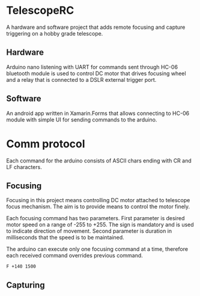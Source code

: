 # TelescopeRC

A hardware and software project that adds remote focusing and capture triggering on a hobby grade telescope.

## Hardware

Arduino nano listening with UART for commands sent through HC-06 bluetooth module is used to control DC motor that drives focusing wheel and a relay that is connected to a DSLR external trigger port.

## Software

An android app written in Xamarin.Forms that allows connecting to HC-06 module with simple UI for sending commands to the arduino.

# Comm protocol

Each command for the arduino consists of ASCII chars ending with CR and LF characters.

## Focusing

Focusing in this project means controlling DC motor attached to telescope focus mechanism. The aim is to provide means to control
the motor finely.

Each focusing command has two parameters. First parameter is desired motor speed on a range of -255 to +255. The sign is mandatory and is used to indicate direction of movement. Second parameter is duration in milliseconds that the speed is to be maintained.

The arduino can execute only one focusing command at a time, therefore each received command overrides previous command.

```
F +140 1500
```

## Capturing
